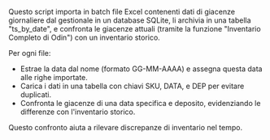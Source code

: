 Questo script importa in batch file Excel contenenti dati di giacenze giornaliere dal gestionale in un database SQLite, li archivia in una tabella "ts_by_date", e confronta le giacenze attuali (tramite la funzione "Inventario Completo di Odin") con un inventario storico.

Per ogni file:
- Estrae la data dal nome (formato GG-MM-AAAA) e assegna questa data alle righe importate.
- Carica i dati in una tabella con chiavi SKU, DATA, e DEP per evitare duplicati.
- Confronta le giacenze di una data specifica e deposito, evidenziando le differenze con l'inventario storico.

Questo confronto aiuta a rilevare discrepanze di inventario nel tempo.
